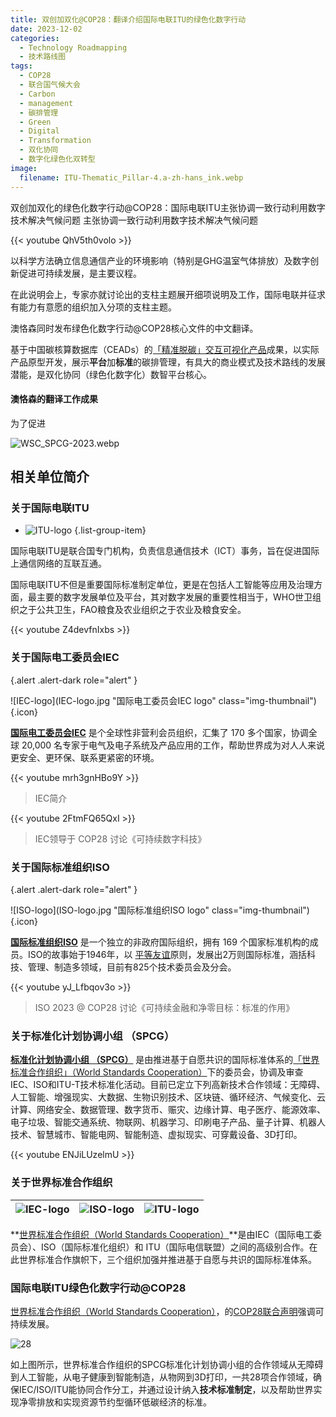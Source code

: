 ```yaml
---
title: 双创加双化@COP28：翻译介绍国际电联ITU的绿色化数字行动
date: 2023-12-02
categories:
  - Technology Roadmapping
  - 技术路线图
tags:
  - COP28
  - 联合国气候大会
  - Carbon
  - management
  - 碳排管理
  - Green
  - Digital
  - Transformation
  - 双化协同
  - 数字化绿色化双转型
image:
  filename: ITU-Thematic_Pillar-4.a-zh-hans_ink.webp
---
```


双创加双化的绿色化数字行动@COP28：国际电联ITU主张协调一致行动利用数字技术解决气候问题
主张协调一致行动利用数字技术解决气候问题

{{< youtube QhV5th0volo >}}

以科学方法确立信息通信产业的环境影响（特别是GHG温室气体排放）及数字创新促进可持续发展，是主要议程。

在此说明会上，专家亦就讨论出的支柱主题展开细项说明及工作，国际电联并征求有能力有意愿的组织加入分项的支柱主题。

澳恪森同时发布绿色化数字行动@COP28核心文件的中文翻译。

基于中国碳核算数据库（CEADs）的[「精准脱碳」交互可视化产品](./project/prj-VisCEADs)成果，以实际产品原型开发，展示**平台**加**标准**的碳排管理，有具大的商业模式及技术路线的发展潜能，是双化协同（绿色化数字化）数智平台核心。

<!--more-->


#### 澳恪森的翻译工作成果
为了促进


![WSC_SPCG-2023.webp](WSC_SPCG-2023.webp)


## 相关单位简介

### 关于国际电联ITU
* ![ITU-logo](ITU-logo.png)
{.list-group-item}

国际电联ITU是联合国专门机构，负责信息通信技术（ICT）事务，旨在促进国际上通信网络的互联互通。

国际电联ITU不但是重要国际标准制定单位，更是在包括人工智能等应用及治理方面，最主要的数字发展单位及平台，其对数字发展的重要性相当于，WHO世卫组织之于公共卫生，FAO粮食及农业组织之于农业及粮食安全。

{{< youtube Z4devfnIxbs >}}

### 关于国际电工委员会IEC
{.alert .alert-dark role="alert" }

![IEC-logo](IEC-logo.jpg "国际电工委员会IEC logo" class="img-thumbnail")
{.icon}

**[国际电工委员会IEC](https://www.iec.ch/about-us)** 是个全球性非营利会员组织，汇集了 170 多个国家，协调全球 20,000 名专家于电气及电子系统及产品应用的工作，帮助世界成为对人人来说更安全、更环保、联系更紧密的环境。

{{< youtube mrh3gnHBo9Y >}}
> IEC简介

{{< youtube 2FtmFQ65QxI >}}
> IEC领导于 COP28 讨论《可持续数字科技》

### 关于国际标准组织ISO
{.alert .alert-dark role="alert" }

![ISO-logo](ISO-logo.jpg "国际标准组织ISO logo" class="img-thumbnail"){.icon}

**[国际标准组织ISO](https://www.iec.ch/about-us)** 是一个独立的非政府国际组织，拥有 169 个国家标准机构的成员。ISO的故事始于1946年，以
[平等友谊](https://www.iso.org/files/live/sites/isoorg/files/about%20ISO/docs/en/Friendship_among_equals.pdf)原则，发展出2万则国际标准，涵括科技、管理、制造多领域，目前有825个技术委员会及分会。

{{< youtube yJ_Lfbqov3o >}}
> ISO 2023 @ COP28 讨论《可持续金融和净零目标：标准的作用》

### 关于标准化计划协调小组 （SPCG）

**[标准化计划协调小组 （SPCG）](https://www.worldstandardscooperation.org/what-we-do/spcg/)** 是由推进基于自愿共识的国际标准体系的[「世界标准合作组织」（World Standards Cooperation）](https://www.worldstandardscooperation.org/)下的委员会，协调及审查IEC、ISO和ITU-T技术标准化活动。目前已定立下列高新技术合作领域：无障碍、人工智能、增强现实、大数据、生物识别技术、区块链、循环经济、气候变化、云计算、网络安全、数据管理、数字货币、赈灾、边缘计算、电子医疗、能源效率、电子垃圾、智能交通系统、物联网、机器学习、印刷电子产品、量子计算、机器人技术、智慧城市、智能电网、智能制造、虚拟现实、可穿戴设备、3D打印。

{{< youtube ENJiLUzelmU >}}


### 关于世界标准合作组织

| ![IEC-logo](IEC-logo.jpg)| ![ISO-logo](ISO-logo.jpg)| ![ITU-logo](ITU-logo.png)| 
| -------- | ------- | ------- |

**[世界标准合作组织（World Standards Cooperation）](https://www.worldstandardscooperation.org/)**是由IEC（国际电工委员会）、ISO（国际标准化组织）和 ITU（国际电信联盟）之间的高级别合作。在此世界标准合作旗帜下，三个组织加强并推进基于自愿与共识的国际标准体系。


### 国际电联ITU绿色化数字行动@COP28 

[世界标准合作组织（World Standards Cooperation）](https://www.worldstandardscooperation.org/)，的[COP28联合声明](https://www.worldstandardscooperation.org/wp-content/uploads/2023/11/WSC_Statement_Standards-Digital_8_Nov_2023.pdf)强调可持续发展。

![28](WSC_SPCG-2023.webp)

如上图所示，世界标准合作组织的SPCG标准化计划协调小组的合作领域从无障碍到人工智能，从电子健康到智能制造，从物网到3D打印，一共28项合作领域，确保IEC/ISO/ITU能协同合作分工，并通过设计纳入**技术标准制定**，以及帮助世界实现净零排放和实现资源节约型循环低碳经济的标准。
